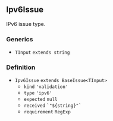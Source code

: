 Ipv6Issue
---------

IPv6 issue type.

### Generics

*   `TInput` `extends string`

### Definition

*   `Ipv6Issue` `extends BaseIssue<TInput>`
    *   `kind` `'validation'`
    *   `type` `'ipv6'`
    *   `expected` `null`
    *   `received` `` `"${string}"` ``
    *   `requirement` `RegExp`